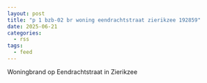 ```yaml
---
layout: post
title: "p 1 bzb-02 br woning eendrachtstraat zierikzee 192859"
date: 2025-06-21
categories: 
  - rss
tags: 
  - feed
---
```


Woningbrand op Eendrachtstraat in Zierikzee
